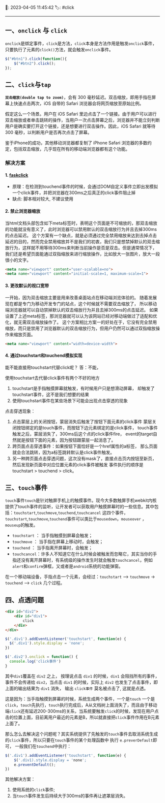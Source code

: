 📆: 2023-04-05 11:45:42
🏷: #click  
***
## 一、`onclick` 与 `click`

`onclick`是绑定事件，`click`是方法，`click`本身是方法作用是触发`onclick`事件，只要执行了元素的`click()`方法，就会触发`onclick`事件。

```javascript
$("#btn1").click(function(){
    $("#btn2").click();
});
```

## 二、`click`与`tap`

**`双击缩放(double tap to zoom)`**，会有 300 毫秒延迟。双击缩放，即用手指在屏幕上快速点击两次，iOS 自带的 Safari 浏览器会将网页缩放至原始比例。

假定这么一个场景。用户在 iOS Safari 里边点击了一个链接。由于用户可以进行双击缩放或者单击跳转的操作，当用户一次点击屏幕之后，浏览器并不能立刻判断用户是确实要打开这个链接，还是想要进行双击操作。因此，iOS Safari 就等待 300 毫秒，以判断用户是否再次点击了屏幕。

鉴于iPhone的成功，其他移动浏览器都复制了 iPhone Safari 浏览器的多数约定，包括双击缩放，几乎现在所有的移动端浏览器都有这个功能。

### 解决方案

#### 1. [faskclick](https://github.com/ftlabs/fastclick) 

- 原理：在检测到touchend事件的时候，会通过DOM自定义事件立即出发模拟一个click事件，并把浏览器在300ms之后真正的click事件阻止掉
- 缺点: 脚本相对较大, 不建议使用

#### 2. 禁止浏览器缩放

当html文档头部包含如下meta标签时，表明这个页面是不可缩放的，那双击缩放的功能就没有意义了，此时浏览器可以禁用默认的双击缩放行为并且去掉300ms的点击延迟。 这个方案有一个缺点，就是必须通过完全禁用缩放来达到去掉点击延迟的目的，然而完全禁用缩放并不是我们的初衷，我们只是想禁掉默认的双击缩放行为，这样就不用等待300ms来判断当前操作是否是双击。但是通常情况下，我们还是希望页面能通过双指缩放来进行缩放操作，比如放大一张图片，放大一段很小的文字。

```html
<meta name="viewport" content="user-scalable=no">
<meta name="viewport" content="initial-scale=1, maximum-scale=1">
```
  
#### 3. 更改默认的视口宽带

一开始，因为双击缩放主要是用来改善桌面站点在移动端浏览体验的。 随着发展现在都是专门为移动开发专门的站点，这个时候就不需要双击缩放了， 所以移动端浏览器就可以自动禁掉默认的双击缩放行为并且去掉300ms的点击延迟。 如果设置了上述meta标签，那浏览器就可以认为该网站已经对移动端做过了适配和优化，就无需双击缩放操作了。 这个方案相比方案一的好处在于，它没有完全禁用缩放，而只是禁用了浏览器默认的双击缩放行为，但用户仍然可以通过双指缩放操作来缩放页面。

```html
<meta name="viewport" content="width=device-width"> 
```

#### 4. 通过touchstart和touchend模拟实现

能不能直接用touchstart代替click呢？ 
答：不能，

使用touchstart去代替click事件有两个不好的地方 
1. touchstart是手指触摸屏幕就触发，有时候用户只是想滑动屏幕， 却触发了touchstart事件，这不是我们想要的结果 
2. 使用touchstart事件在某些场景下可能会出现点击穿透的现象 

点击穿透现象： 
1. 点击蒙层上的关闭按钮，蒙层消失后触发了按钮下面元素的click事件 蒙层关闭按钮绑定的是touch事件，而按钮下边元素绑定的是click事件， touch事件触发之后，蒙层消失了，300ms后这个点的click事件fire， event的target自然就是按钮下面的元素，因为按钮跟蒙层一起消息了。 
2. 跨页面点击穿透事件：如果按钮下面恰好是一个href属性的a标签， 那么页面就会合法跳转，因为a标签跳转默认是click事件触发。 
3. 另一种跨页面点击穿透问题，这次没有mask了，直接点击页内按钮至新页， 然后发现新页面中对应位置元素的click事件被触发 事件执行的顺序是touchstart > touchend > click。

## 三、`touch`事件

`touch`事件`touch`是针对触屏手机上的触摸事件。现今大多数触屏手机webkit内核提供了touch事件的监听，让开发者可以获取用户触摸屏幕时的一些信息。其中包括：`touchstart`,`touchmove`,`touchend`,`touchcancel` 这四个事件，`touchstart`,`touchmove`,`touchend`事件可以类比于`mousedown`，`mouseover` ，`mouseup`的触发。

- `touchstart` ： 当手指触摸到屏幕会触发；
- `touchmove` ： 当手指在屏幕上移动时，会触发；
- `touchend` ： 当手指离开屏幕时，会触发；
- `touchcancel`：许多人不知道它在什么时候会被触发而忽略它，其实当你的手指还没有离开屏幕时，有系统级的操作发生时就会触发`touchcancel`，例如`alert`和`confirm`弹框，又或者是`android`系统的功能弹窗。

在一个移动端设备，手指点击一个元素，会经过：`touchstart` –> `touchmove` -> `touchend` —> `click` 几个过程。

## 四、点透问题

```html
<div id="div2"> 
    <div id="div1">
        click
    </div>
</div>
```

```javascript
$('.div1').addEventListener('touchstart', function(e) {
  $('.div1').style.display = 'none';
})

$('.div2').onclick = function() { 
  console.log('click事件')
}
```

其中`div1`覆盖在 `div2` 之上， 按理说点击 `div1` 的时候，`div1` 会阻挡所有的事件，事件不会传递给 `div2`，当点击 `div1` 的时候，实际上 `div2` 也发生了点击事件，即上面的输出结果为 `div1` 消失， 输出 `click事件` 莫名被点击了, 这就是点透。

这是因为：当手指触摸到屏幕的时候，系统生成两个事件，一个是`touch` 一个是`click`，`touch`先执行，`touch`执行完成后，A从文档树上面消失了，而且由于移动端`click`还有延迟200-300ms的关系，当系统要触发`click`的时候，发现在用户点击的位置上面，目前离用户最近的元素是B，所以就直接把`click`事件作用在B元素上面了。

那么怎么去解决这个问题呢？其实系统提供了先触发的`touch`事件去取消系统生成的`click`事件，所以只要在`touch`事件的某个处理函数中 执行 `e.preverDefault`即可， 一般我们在`touchend`中执行：

```javascript
$('.div1').addEventListener('touchstart', function(e) {
    $('.div1).style.display = 'none';
    e.preventDefault();
})
```

其他解决方案：

1. 使用系统的`click`事件;
2. 当`touch`事件发生后持续大于300ms的事件再让遮罩层消失。

